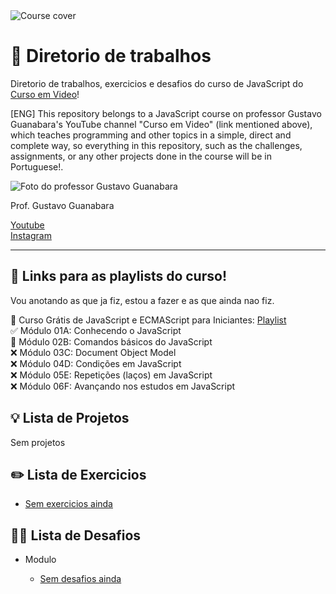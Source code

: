 <img src="https://github.com/SorenKazam/javascript/assets/46906203/13f5b80d-43ed-4c6f-99fa-045e4bf494d4" alt="Course cover"/>

<h1>🚀 Diretorio de trabalhos</h1>
<p>Diretorio de trabalhos, exercicios e desafios do curso de JavaScript do <a href="https://www.youtube.com/@CursoemVideo" target="_blank">Curso em Video</a>!</p>
<p>[ENG] This repository belongs to a JavaScript course on professor Gustavo Guanabara's YouTube channel "Curso em Video" (link mentioned above), which teaches programming and other topics in a simple, direct and complete way, so everything in this repository, such as the challenges, assignments, or any other projects done in the course will be in Portuguese!.</p>
<img src="https://github.com/SorenKazam/html-css/assets/46906203/1234b682-3538-4cc0-8849-d640bc11caf0" alt="Foto do professor Gustavo Guanabara"/>
<p>Prof. Gustavo Guanabara</p>
<a href="https://www.youtube.com/@CursoemVideo">Youtube</a><br>
<a href="https://www.instagram.com/cursoemvideo/">Instagram</a>
<hr />
<h2>📖 Links para as playlists do curso!</h2>
<p>Vou anotando as que ja fiz, estou a fazer e as que ainda nao fiz.</p>
🍿 Curso Grátis de JavaScript e ECMAScript para Iniciantes: <a href="https://www.youtube.com/watch?v=1-w1RfGIov4&list=PLHz_AreHm4dlsK3Nr9GVvXCbpQyHQl1o1">Playlist</a><br>
✅ Módulo 01A: Conhecendo o JavaScript<br>
🔄️ Módulo 02B: Comandos básicos do JavaScript<br>
❌ Módulo 03C: Document Object Model<br>
❌ Módulo 04D: Condições em JavaScript<br>
❌ Módulo 05E: Repetições (laços) em JavaScript<br>
❌ Módulo 06F: Avançando nos estudos em JavaScript<br>

<h2>💡 Lista de Projetos</h2>
<p>Sem projetos</p>

<h2>✏️ Lista de Exercicios</h2>
<ul>
  <li><a href="">Sem exercicios ainda</a></li>
</ul>
<h2>🥷🏻 Lista de Desafios</h2>
<ul>
  <li>Modulo</li>
  <ul>
    <li><a href="">Sem desafios ainda</a></li>
  </ul>
</ul>
